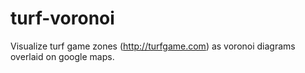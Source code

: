 turf-voronoi
============

Visualize turf game zones (http://turfgame.com) as voronoi diagrams overlaid on google maps.
